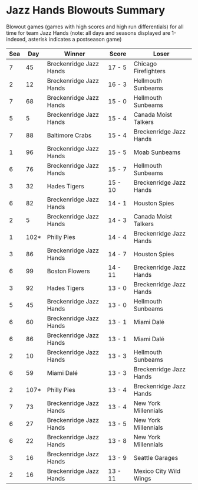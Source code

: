 # Jazz Hands Blowouts Summary



Blowout games (games with high scores and high run differentials) for all time for team Jazz Hands (note: all days and seasons displayed are 1-indexed, asterisk indicates a postseason game)


| Sea | Day | Winner | Score | Loser | 
| ------ |------ |------ |------ |------ |
| 7 | 45 | Breckenridge Jazz Hands | 17 - 5 | Chicago Firefighters | 
| 2 | 12 | Breckenridge Jazz Hands | 16 - 3 | Hellmouth Sunbeams | 
| 7 | 68 | Breckenridge Jazz Hands | 15 - 0 | Hellmouth Sunbeams | 
| 5 | 5 | Breckenridge Jazz Hands | 15 - 4 | Canada Moist Talkers | 
| 7 | 88 | Baltimore Crabs | 15 - 4 | Breckenridge Jazz Hands | 
| 1 | 96 | Breckenridge Jazz Hands | 15 - 5 | Moab Sunbeams | 
| 6 | 76 | Breckenridge Jazz Hands | 15 - 7 | Hellmouth Sunbeams | 
| 3 | 32 | Hades Tigers | 15 - 10 | Breckenridge Jazz Hands | 
| 6 | 82 | Breckenridge Jazz Hands | 14 - 1 | Houston Spies | 
| 2 | 5 | Breckenridge Jazz Hands | 14 - 3 | Canada Moist Talkers | 
| 1 | 102* | Philly Pies | 14 - 4 | Breckenridge Jazz Hands | 
| 3 | 86 | Breckenridge Jazz Hands | 14 - 7 | Houston Spies | 
| 6 | 99 | Boston Flowers | 14 - 11 | Breckenridge Jazz Hands | 
| 3 | 92 | Hades Tigers | 13 - 0 | Breckenridge Jazz Hands | 
| 5 | 45 | Breckenridge Jazz Hands | 13 - 0 | Hellmouth Sunbeams | 
| 6 | 60 | Breckenridge Jazz Hands | 13 - 1 | Miami Dalé | 
| 6 | 86 | Breckenridge Jazz Hands | 13 - 1 | Miami Dalé | 
| 2 | 10 | Breckenridge Jazz Hands | 13 - 3 | Hellmouth Sunbeams | 
| 6 | 59 | Miami Dalé | 13 - 3 | Breckenridge Jazz Hands | 
| 2 | 107* | Philly Pies | 13 - 4 | Breckenridge Jazz Hands | 
| 7 | 73 | Breckenridge Jazz Hands | 13 - 4 | New York Millennials | 
| 6 | 27 | Breckenridge Jazz Hands | 13 - 5 | New York Millennials | 
| 6 | 22 | Breckenridge Jazz Hands | 13 - 8 | New York Millennials | 
| 3 | 16 | Breckenridge Jazz Hands | 13 - 9 | Seattle Garages | 
| 2 | 16 | Breckenridge Jazz Hands | 13 - 11 | Mexico City Wild Wings | 


